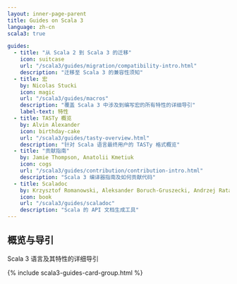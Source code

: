 ```yaml
---
layout: inner-page-parent
title: Guides on Scala 3
language: zh-cn
scala3: true

guides:
  - title: "从 Scala 2 到 Scala 3 的迁移"
    icon: suitcase
    url: "/scala3/guides/migration/compatibility-intro.html"
    description: "迁移至 Scala 3 的兼容性须知"
  - title: 宏
    by: Nicolas Stucki
    icon: magic
    url: "/scala3/guides/macros"
    description: "覆盖 Scala 3 中涉及到编写宏的所有特性的详细导引"
    label-text: 特性
  - title: TASTy 概览
    by: Alvin Alexander
    icon: birthday-cake
    url: "/scala3/guides/tasty-overview.html"
    description: "针对 Scala 语言最终用户的 TASTy 格式概览"
  - title: "贡献指南"
    by: Jamie Thompson, Anatolii Kmetiuk
    icon: cogs
    url: "/scala3/guides/contribution/contribution-intro.html"
    description: "Scala 3 编译器指南及如何贡献代码"
  - title: Scaladoc
    by: Krzysztof Romanowski, Aleksander Boruch-Gruszecki, Andrzej Ratajczak, Kacper Korban, Filip Zybała
    icon: book
    url: "/scala3/guides/scaladoc"
    description: "Scala 的 API 文档生成工具"
---
```


<section class="full-width">
	<div class="wrap">
    <div class="content-primary overviews">
      <div class="inner-box toc-context">
        <h2>概览与导引</h2>
        <p>
          Scala 3 语言及其特性的详细导引
        </p>
{% include scala3-guides-card-group.html %}
      </div>
    </div>
  </div>
</section>
